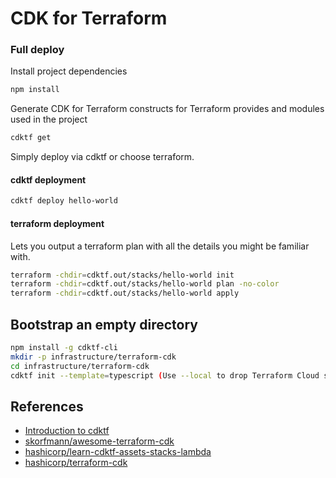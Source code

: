 # CDK for Terraform

### Full deploy

Install project dependencies

~~~bash
npm install
~~~

Generate CDK for Terraform constructs for Terraform provides and modules used in the project

~~~bash
cdktf get
~~~

Simply deploy via cdktf or choose terraform.

#### cdktf deployment

~~~bash
cdktf deploy hello-world 
~~~

#### terraform deployment

Lets you output a terraform plan with all the details you might be familiar with.

~~~bash
terraform -chdir=cdktf.out/stacks/hello-world init
terraform -chdir=cdktf.out/stacks/hello-world plan -no-color
terraform -chdir=cdktf.out/stacks/hello-world apply
~~~

## Bootstrap an empty directory

~~~bash
npm install -g cdktf-cli
mkdir -p infrastructure/terraform-cdk
cd infrastructure/terraform-cdk
cdktf init --template=typescript (Use --local to drop Terraform Cloud state management)
~~~

## References

- [Introduction to cdktf](https://learn.hashicorp.com/tutorials/terraform/cdktf)
- [skorfmann/awesome-terraform-cdk](https://github.com/skorfmann/awesome-terraform-cdk)
- [hashicorp/learn-cdktf-assets-stacks-lambda](https://github.com/hashicorp/learn-cdktf-assets-stacks-lambda)
- [hashicorp/terraform-cdk](https://github.com/hashicorp/terraform-cdk)
